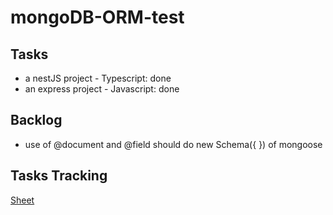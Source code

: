 # mongoDB-ORM-test

## Tasks

- a nestJS project - Typescript: done
- an express project - Javascript: done

## Backlog

- use of @document and @field should do new Schema({ }) of mongoose

## Tasks Tracking

[Sheet](https://talenticaall-my.sharepoint.com/:x:/g/personal/ajeet_shah_talentica_com/EUzXVspdmapKg1nQ-auIhNkBW34sUsBGCqOYYTCknasYXQ?e=2ngcD4)
